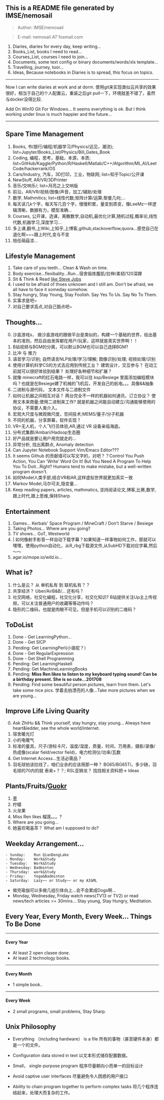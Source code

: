## This is a README file generated by IMSE/nemosail

> Author: IMSE/nemosail

> E-mail: nemosail _AT_ foxmail.com

1. Diaries, diaries for every day, keep writing...
2. Books_List, books I need to read...
3. Courses_List, courses I need to join...
4. Documents, some text config or binary documents/words/xls template...
5. Travelling, journey, tuor...
6. Ideas, Because notebooks in Diaries is to spread, this focus on topics.

***
Now I can write diaries at work and at dorm. 
使用git来实现类似云共享的效果很好，相当于自己的个人配置云，重装之后git pull一下，环境就差不错了，虽然与docker没得比较.

Add On Win10 Git For Windows... It seems everything is ok. 
But I think working under linux is much happier and the future...

***
## Spare Time Management
1. Books, 书(银行/编程/机器学习/Physics/远见，潮流); list=Jupyter/Books_List/Physics/Bill_Gates_Book
2. Coding, 编程，思考，基础，本源，本质; list=GitHub/Kaggle/Python/R/Haskell/Matlab/C++/Algorithm/ML,AI/LeetCode/hackerrank/OS
3. Cars/Industry, 汽车，3D打印，工业，物联网; list=知乎Topic/公开课
4. NewStuff, AR/VR/3DPrinter
5. 音乐/交响乐/; list=月亮之上交响版
6. 前沿，AR/VR/视频/图像/声音，加工/辅助/处理
7. 数学, Mathmitics; list=线性代数;矩阵计算/运算;黎曼几何;...
8. 每天读几k个字，每天写几百个字，慢慢积累，量变到质变，像LeeMz一样逻辑清晰，数据有力，模型准确...
9. Courses, 公开课，选课，离散数学,自动机,最优化计算,随机过程,概率论,线性代数,机器学习,深度学习...
10. 多上课,翻书,上Wiki,上知乎,上博客,github,stackoverflow,quora...感觉自己在退化啊~~~跟上时代,变与不变
11. 陪任萌菇凉...


## Lifestyle Management
1. Take care of you teeth... Clean & Wash on time.
2. Body exercise...flexibality...Run...宿舍锻炼腹肌/拉伸/柔韧/120深蹲
3. Sit & Think & Read [like Steve Jobs](http://36kr.com/p/5053048.html)
4. I used to be afraid of thoes unknown and I still am. Don't be afraid, we all have to face it someday somehow.
5. Stay hungry, Stay Young, Stay Foolish. Say Yes To Us. Say No To Them.
6. 实事求是吧~
7. 对自己要求高点,对自己狠点吧~


## Thoughts...
0. 沙盒游戏s， 做沙盒游戏的跟做平台是类似的，构建一个基础的世界，给出基本的准则，然后自由发挥都在用户/玩家，这样就是真实世界啊！！
1. B站视频与BGM的分离，可以默认BGM也可以自己选择BGM?
2. 比冲 与 推力
3. 语音学习/识别; 自然语言NLP处理/学习/理解; 图像识别/处理; 视频处理/识别
4. 使用计算机科学CS的方式去应用到传统工业？ 建筑设计，交互参与？ 在动工前就可以很好体验到结果？ 处理好各种细节和扩展？
5. 就像 minecraft的红石电路一样，我可以往 ksp/Besiege 里面添加编程模块吗？也就是在Besiege建了机械的飞机后，开发自己的航电。。。具像&&抽象
6. 二进制与源代码， 文本文件与二进制文件
7. 如何让机器之间相互对话？ 两台完全不一样的机器如何通讯，订立协议？ 使用文本来商量;使用二进制来工作? 就是机器之间能自动建立/沟通能够使用的协议，不需要人类介入。
8. 宏观大尺度与微观微尺度，空间技术;MEMS/量子/分子机器
9. 不同的机器，分享屏幕，软件实现？
10. VR+无人机，个人飞行员体验,AR,通过 VR 设备亲临海底。
11. 分布式集群/Ambari/Hadoop生态圈
12. 好产品就是要让用户用完就走的...
13. 异常分析, 找出离群点, Anomaly detection
14. Can Jupyter Notebook Support Vim/Emacs Editor???
15. It seems Github 的贡献墙可以写文字的，对吧？？Control You Push Action, You Can 'Write' Word On It! But You Need A Program To Help You To Doit...Right? Humans tend to make mistake, but a well-written program doesn't.
16. 如何Model人类手部,结合VR和AR,这样虚拟世界就更加真实一致
17. Markov Model,马尔可夫,隐变量...
18. Keep reading papers, articles, mathmatics, 坚持阅读论文,博客,比赛,数学,跟上时代,跟上思维,保持Sharp.

## Entertainment
1. Games... Kerbals' Space Program / MineCraft / Don't Starve / Besiege
2. Taking Photos... Where are you going?
3. TV shows... GoT, Westworld
4. | 如何像射手影音一样自动下载字幕？如果知道一样事物如何工作，那就可以嘿嘿，使用python自动化，从R_rbg下载源文件,从SubHD下载对应字幕,然后～～
5. agar.io/mope.io/wild.io...

## What is?
1. 什么是云？ 从 单机私有 到 联机私有？？
2. 共享经济？ Uber/AirB&B/... 还有吗？
3. 社交网络，社交化编程，社交化分享，社交化知识? B站提供关注Up主上传视频，可以关注普通用户的收藏等等动作吗？
4. 隐形的二维码，也就是肉眼不可见，但是手机可以识别的二维码？


## ToDoList
1. Done - Get LearningPython...
2. Done - Get SICP
3. Pending: Get LearningPerl(小骆驼？）
4. Done - Get RegularExpression
5. Done - Get Shell Programming
6. Pending: Get LearningHaskell
7. Pending: Get MachineLearningBooks
8. Pending: **Miss Ren likes to listen to my keyboard typing sound! Can be a birthday present. She is so cute...201708**
9. Pending: Find some beautiful person pictures, learn from them. Let's take some nice pics. 学着去拍漂亮的人像...Take more pictures when we are young...

## Improve Life Living Quarity
0. Ask ZhiHu && Think yourself, stay hungry, stay young... Always have heart&ledder, see the whole world/internet.
1. 宿舍暖光灯
2. 小的电暖气
3. 标准的量具，尺子/游标卡尺，温度/湿度，质量，时间，万用表，摄影/录像/热成像(scalar field/vector field)，电力检测仪/功率/瓦数
4. Get Internet Access...生活必需品？
5. 羽毛球拍该拉线了，咱们业余的应该用那一种？ BG65/BG65Ti，多少磅，羽毛球的70内的就 泰来+？？; RSL亚狮龙？ 找找相关资料把-> Ideas

## Plants/Fruits/[Guokr](http://www.guokr.com/group/36/)
1. [枣](http://www.guokr.com/post/708471/)
2. 柠檬
3. 火龙果
4. Miss Ren likes 榴莲。。。?
5. Where are you going...
6. 她喜欢喝喜茶？ What am I supposed to do?

## Weekday Arrangement...
    - Sunday:    Run QianDengLake
    - Monday:    Work&Study
    - Tuesday:   Work&Study
    - Wednesday: Badminton
    - Thursday:  work&Study
    - Friday:    Yoga&Badminton
    - Saturday:  Lazy~~ or Study~~ or my AI&ML
    
- 做完瑜伽可以多做几组引体向上...会不会累成Dogs啊...
- Monday, Wednesday, Friday watch news(TV13 or TV2) or read news/tech articles >= 30mins... Stay young, Stay Hungry, Meditation.

## Every Year, Every Month, Every Week... Things To Be Done
---
#### Every Year 
- At least 2 open clasee done.
- At least 2 technology books.

---
#### Every Month
- 1 simple book..

---
#### Every Week
- 2 small programs, small problems, Stay Sharp.

## Unix Philosophy
- Everything （including hardware） is a file
    所有的事物（甚至硬件本身）都是一个的文件。
 
- Configuration data stored in text
    以文本形式储存配置数据。
 
- Small， single-purpose program
    程序尽量朝向小而单一的目标设计
 
- Avoid captive user interfaces
    尽量避免令人困惑的用户接口
 
- Ability to chain program together to perform complex tasks
    将几个程序连结起来，处理大而复杂的工作。
